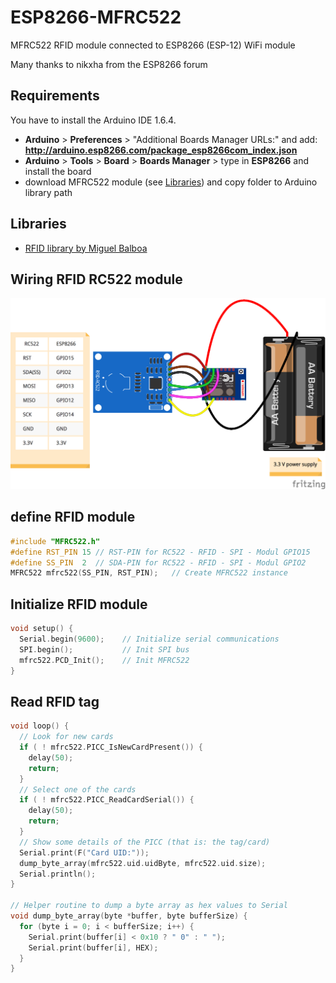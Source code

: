 # ESP8266-MFRC522
MFRC522 RFID module connected to ESP8266 (ESP-12) WiFi module

Many thanks to nikxha from the ESP8266 forum

## Requirements
You have to install the Arduino IDE 1.6.4.
* **Arduino** > **Preferences** > "Additional Boards Manager URLs:" and add: **http://arduino.esp8266.com/package_esp8266com_index.json**
* **Arduino** > **Tools** > **Board** > **Boards Manager** > type in **ESP8266** and install the board
* download MFRC522 module (see [Libraries](#libraries)) and copy folder to Arduino library path

## Libraries
* [RFID library by Miguel Balboa](https://github.com/miguelbalboa/rfid)

## Wiring RFID RC522 module
![wiring diagram](MFRC522-ESP8266_wiring.png "wiring diagram")

## define RFID module
```c
#include "MFRC522.h"
#define RST_PIN	15 // RST-PIN for RC522 - RFID - SPI - Modul GPIO15 
#define SS_PIN	2  // SDA-PIN for RC522 - RFID - SPI - Modul GPIO2 
MFRC522 mfrc522(SS_PIN, RST_PIN);	// Create MFRC522 instance
```

## Initialize RFID module
```c
void setup() {
  Serial.begin(9600);    // Initialize serial communications
  SPI.begin();	         // Init SPI bus
  mfrc522.PCD_Init();    // Init MFRC522
}
```

## Read RFID tag
```c
void loop() { 
  // Look for new cards
  if ( ! mfrc522.PICC_IsNewCardPresent()) {
    delay(50);
    return;
  }
  // Select one of the cards
  if ( ! mfrc522.PICC_ReadCardSerial()) {
    delay(50);
    return;
  }
  // Show some details of the PICC (that is: the tag/card)
  Serial.print(F("Card UID:"));
  dump_byte_array(mfrc522.uid.uidByte, mfrc522.uid.size);
  Serial.println();
}

// Helper routine to dump a byte array as hex values to Serial
void dump_byte_array(byte *buffer, byte bufferSize) {
  for (byte i = 0; i < bufferSize; i++) {
    Serial.print(buffer[i] < 0x10 ? " 0" : " ");
    Serial.print(buffer[i], HEX);
  }
}
```
